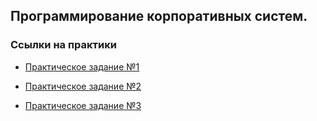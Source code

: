 ## Программирование корпоративных систем.


### Ссылки на практики

- [Практическое задание №1](REadme_folder/1.md)

- [Практическое задание №2](REadme_folder/2.md)

- [Практическое задание №3](REadme_folder/3.md)
